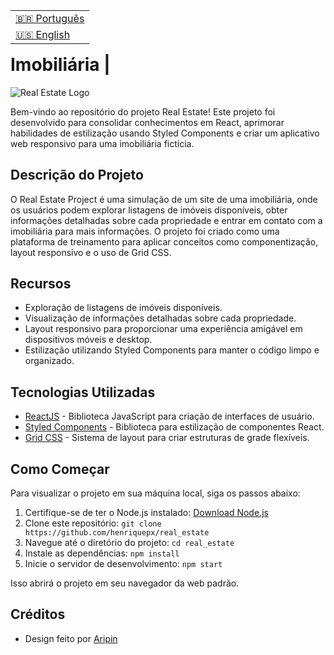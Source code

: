 <table align="right">
  <tr>
    <td>
      <a href="readme-pt.md">🇧🇷 Português</a>
    </td>
  </tr>
  <tr>
    <td>
      <a href="README.md">🇺🇸 English</a>
    </td>
  </tr>
</table>

<br>

# Imobiliária |

![Real Estate Logo](./src/readme-bg.jpg)

Bem-vindo ao repositório do projeto Real Estate! Este projeto foi desenvolvido para consolidar conhecimentos em React, aprimorar habilidades de estilização usando Styled Components e criar um aplicativo web responsivo para uma imobiliária fictícia.

## Descrição do Projeto

O Real Estate Project é uma simulação de um site de uma imobiliária, onde os usuários podem explorar listagens de imóveis disponíveis, obter informações detalhadas sobre cada propriedade e entrar em contato com a imobiliária para mais informações. O projeto foi criado como uma plataforma de treinamento para aplicar conceitos como componentização, layout responsivo e o uso de Grid CSS.

## Recursos

- Exploração de listagens de imóveis disponíveis.
- Visualização de informações detalhadas sobre cada propriedade.
- Layout responsivo para proporcionar uma experiência amigável em dispositivos móveis e desktop.
- Estilização utilizando Styled Components para manter o código limpo e organizado.

## Tecnologias Utilizadas

- [ReactJS](https://reactjs.org/) - Biblioteca JavaScript para criação de interfaces de usuário.
- [Styled Components](https://styled-components.com/) - Biblioteca para estilização de componentes React.
- [Grid CSS](https://developer.mozilla.org/en-US/docs/Web/CSS/CSS_Grid_Layout) - Sistema de layout para criar estruturas de grade flexíveis.

## Como Começar

Para visualizar o projeto em sua máquina local, siga os passos abaixo:

1. Certifique-se de ter o Node.js instalado: [Download Node.js](https://nodejs.org/)
2. Clone este repositório: `git clone https://github.com/henriquepx/real_estate`
3. Navegue até o diretório do projeto: `cd real_estate`
4. Instale as dependências: `npm install`
5. Inicie o servidor de desenvolvimento: `npm start`

Isso abrirá o projeto em seu navegador da web padrão.

## Créditos

- Design feito por [Aripin](https://www.linkedin.com/in/aripin-67725b1a6/)

<br>
<br>